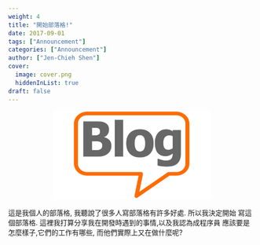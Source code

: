 ```yaml
---
weight: 4
title: "開始部落格!"
date: 2017-09-01
tags: ["Announcement"]
categories: ["Announcement"]
author: ["Jen-Chieh Shen"]
cover:
  image: cover.png
  hiddenInList: true
draft: false
---
```


<p align="center">
  <img alt="blog-img" src="./blog_pic.png" width="319" height="181" />
</p>

這是我個人的部落格, 我聽說了很多人寫部落格有許多好處. 所以我決定開始
寫這個部落格. 這裡我打算分享我在開發時遇到的事情,以及我認為成程序員
應該要是怎麼樣子,它們的工作有哪些, 而他們實際上又在做什麼呢?
